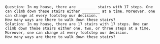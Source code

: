 
    Question: In my house, there are ________ stairs with 17 steps. One can climb down these stairs either ________ at a time. Moreover, one can change at every footstep our decision.
    How many ways are there to walk down these stairs?
    Solution: In my house, there are 17 stairs with 17 steps. One can climb down these stairs either one, two, or three steps at a time. Moreover, one can change at every footstep our decision.
    How many ways are there to walk down these stairs?